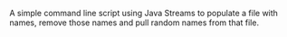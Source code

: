 A simple command line script using Java Streams to populate a file with names, remove those names and pull random names from that file.